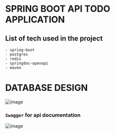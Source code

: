 # SPRING BOOT API TODO APPLICATION

## List of tech used in the project

    - spring-boot
    - postgres
    - redis
    - springdoc-openapi
    - maven

# DATABASE DESIGN

![image](https://drive.google.com/uc?export=view&id=1koT5_YY6FNQ02mIB66H7kXRCa72-WB4w)

### `Swagger` for api documentation

![image](https://drive.google.com/uc?export=view&id=1yH5tZPPhkDNaBioE5ZWQaVIFc3QJxLCl)

